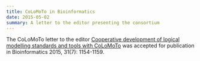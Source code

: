 ```yaml
---
title: CoLoMoTo in Bioinformatics
date: 2015-05-02
summary: A letter to the editor presenting the consortium
---
```


The CoLoMoTo letter to the editor [Cooperative development of logical modelling standards and tools with CoLoMoTo](http://dx.doi.org/10.1093/bioinformatics/btv013)
was accepted for publication in Bioinformatics 2015, 31(7): 1154-1159.


